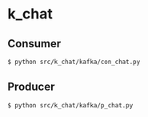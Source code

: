 # k_chat

## Consumer
```bash
$ python src/k_chat/kafka/con_chat.py
```
## Producer
```bash
$ python src/k_chat/kafka/p_chat.py
```
